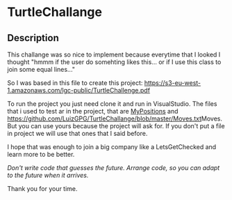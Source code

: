 # TurtleChallange
## Description
This challange was so nice to implement because everytime that I looked I thought "hmmm if the user do somehting likes this... or if I use this class to join some equal lines..."

So I was based in this file to create this project: https://s3-eu-west-1.amazonaws.com/lgc-public/TurtleChallenge.pdf


To run the project you just need clone it and run in VisualStudio.
The files that i used to test ar in the project, that are <a href=https://github.com/LuizGPG/TurtleChallange/blob/master/MyPositions.txt>MyPositions</a> and 
<https://github.com/LuizGPG/TurtleChallange/blob/master/Moves.txt>Moves</a>. But you can use yours because the project will ask for.
If you don't put a file in project we will use that ones that I said before.

I hope that was enough to join a big company like a LetsGetChecked and learn more to be better.

<i>Don't write code that guesses the future. Arrange code, so you can adapt to the future when it arrives.</i>

Thank you for your time.
